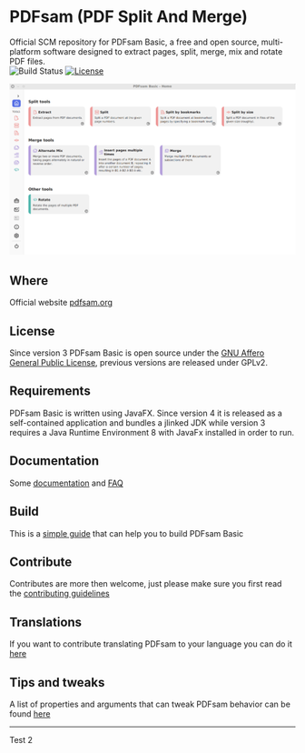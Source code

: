 PDFsam (PDF Split And Merge)
==============================

Official SCM repository for PDFsam Basic, a free and open source, multi-platform software designed to extract pages, split, merge, mix and rotate PDF files.    
![Build Status](https://github.com/torakiki/pdfsam/actions/workflows/build.yml/badge.svg)
[![License](http://img.shields.io/badge/license-AGPLv3-blue.svg)](http://www.gnu.org/licenses/agpl-3.0.html)

![](pdfsam-docs/graphics/pdfsam-merge.gif)

Where
-------------------
Official website [pdfsam.org](https://pdfsam.org/ "PDFsam")

License
-------------------
Since version 3 PDFsam Basic is open source under the [GNU Affero General Public License], previous versions are released under GPLv2.

Requirements
-------------------
PDFsam Basic is written using JavaFX. Since version 4 it is released as a self-contained application and bundles a jlinked JDK while version 3 requires a Java Runtime Environment 8 with JavaFx installed in order to run.

Documentation
-------------------
Some [documentation](https://pdfsam.org/documentation/) and [FAQ](https://pdfsam.org/faq/)

Build
-------------------
This is a [simple guide](https://github.com/torakiki/pdfsam/wiki/Build-and-run) that can help you to build PDFsam Basic

Contribute
------------------
Contributes are more then welcome, just please make sure you first read the [contributing guidelines](CONTRIBUTING.md)   

Translations
------------------
If you want to contribute translating PDFsam to your language you can do it [here](https://translations.launchpad.net/pdfsam/pdfsam-v3)

Tips and tweaks  
------------------
A list of properties and arguments that can tweak PDFsam behavior can be found [here](https://github.com/torakiki/pdfsam/wiki/Properties-and-arguments) 

  [GNU Affero General Public License]: http://www.gnu.org/licenses/agpl-3.0.html

------
Test 2